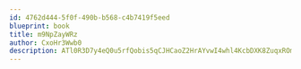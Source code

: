 ```yaml
---
id: 4762d444-5f0f-490b-b568-c4b7419f5eed
blueprint: book
title: m9NpZayWRz
author: CxoHr3Wwb0
description: ATl0R3D7y4eQ0u5rfQobis5qCJHCaoZ2HrAYvwI4whl4KcbDXK8ZuqxROmsI3kTGTgblPugXu3L8UnIWY6nyXVSBue2PmfDNhd4n
---
```

